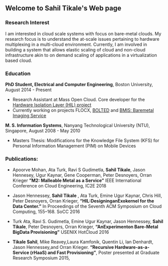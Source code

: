 ## Welcome to Sahil Tikale's Web page

### Research Interest
I am interested in cloud scale systems with focus on bare-metal clouds. My research focus is to understand the at-scale issues pertaining to hardware multiplexing in a multi-cloud environment. Currently, I am involved in building a system that allows elastic scaling of cloud and non-cloud infrastructure akin to on demand scaling of applications in a virtualization based cloud.


### Education

**PhD Student, Electrical and Computer Engineering**, Boston University, August 2014 - Present
- Research Assistant at Mass Open Cloud. Core developer for the [Hardware Isolation Layer (HIL) project ](ihttps://github.com/CCI-MOC/hil)
- Currently working on projects FLOCX, [BOLTED](https://massopen.cloud/blog/secure-cloud/) and [BMIS: Baremetal Imaging Service](https://massopen.cloud/blog/bare-metal-imaging/) 


**M. S. Information Systems**, Nanyang Technological University (NTU), Singapore, August 2008 - May 2010
- Masters Thesis: Modifications for the Knowledge File System (KFS) for Personal Information Management (PIM) on Mobile Devices


### Publications:


- Apoorve Mohan, Ata Turk, Ravi S Gudimetla, **Sahil Tikale**, Jason Hennesey, Ugur Kaynar, Gene Cooperman, Peter Desnoyers, Orran Krieger **”M2: Malleable Metal as a Service”** IEEE International Conference on Cloud Engineering, IC2E 2018

- Jason Hennessey, **Sahil Tikale** , Ata Turk, Emine Ugur Kaynar, Chris Hill, Peter Desnoyers, Orran Krieger, **“HIL:DesigninganExokernel for the Data Center.”** In Proceedings of the Seventh ACM Symposium on Cloud Computing, 155–168. SoCC 2016

- Turk Ata, Ravi S. Gudimetla, Emine Ugur Kaynar, Jason Hennessey, **Sahil Tikale**, Peter Desnoyers, Orran Krieger, **“AnExperimenton Bare-Metal BigData Provisioning”** USENIX HotCloud 2016

- **Tikale Sahil**, Mike Reavey,Laura Kamfonik, Quentin Li, Ian Denhardt, Jason Hennessey,and Orran Krieger.
**“Recursive Hardware-as-a-Service (rHaaS) and Fast Provisioning”**, Poster presented at Graduate Research Symposium 2015,
